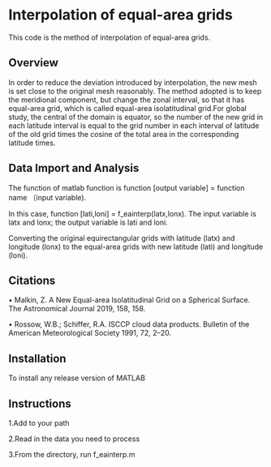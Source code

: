 # Interpolation of equal-area grids
This code is the method of interpolation of equal-area grids.

## Overview
In order to reduce the deviation introduced by interpolation, the new mesh is set close to the original mesh reasonably. The method adopted is to keep the meridional component, but change the zonal interval, so that it has equal-area grid, which is called equal-area isolatitudinal grid.For global study, the central of the domain is equator, so the number of the new grid in each latitude interval is equal to the grid number in each interval of latitude of the old grid times the cosine of the total area in the corresponding latitude times.

## Data Import and Analysis
The function of matlab function is function [output variable] = function name （input variable).

In this case, function [lati,loni] = f_eainterp(latx,lonx). The input variable is latx and lonx; the output variable is lati and loni.

Converting the original equirectangular grids with latitude (latx) and longitude (lonx) to the equal-area grids with new latitude (lati) and longitude (loni).


## Citations
• Malkin, Z. A New Equal-area Isolatitudinal Grid on a Spherical Surface. The Astronomical Journal 2019, 158, 158. 

• Rossow, W.B.; Schiffer, R.A. ISCCP cloud data products. Bulletin of the American Meteorological Society 1991, 72, 2–20.

## Installation
To install any release version of MATLAB

## Instructions
1.Add to your path

2.Read in the data you need to process

3.From the directory, run f_eainterp.m
